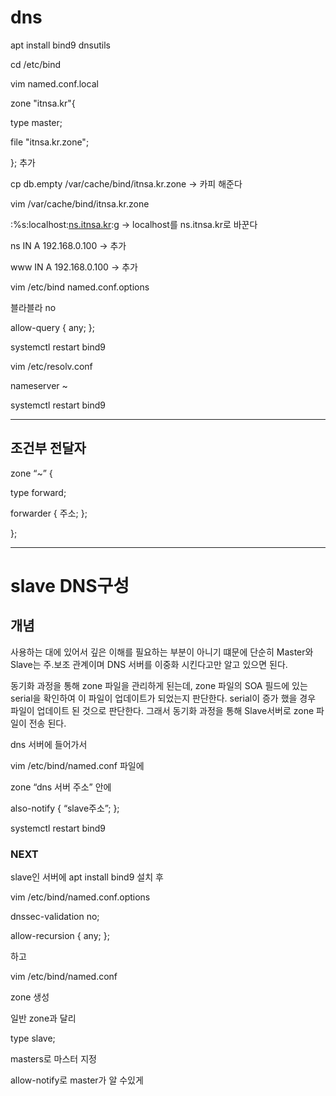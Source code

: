 # dns

apt install bind9 dnsutils

cd /etc/bind 

vim named.conf.local

zone "itnsa.kr"{ 

type master;

file "itnsa.kr.zone";

};   추가 

cp db.empty /var/cache/bind/itnsa.kr.zone   → 카피 해준다 

vim /var/cache/bind/itnsa.kr.zone

:%s:localhost:[ns.itnsa.kr](http://ns.itnsa.kr):g     → localhost를 ns.itnsa.kr로 바꾼다

ns       IN      A    192.168.0.100   → 추가

www    IN     A    192.168.0.100     → 추가

vim /etc/bind named.conf.options

블라블라 no

allow-query { any; };

systemctl restart bind9

vim /etc/resolv.conf

nameserver ~

systemctl restart bind9

---

## 조건부 전달자

zone “~” {

type forward;

forwarder { 주소; };

};

---

# slave DNS구성

## 개념

사용하는 대에 있어서 깊은 이해를 필요하는 부분이 아니기 떄문에 단순히 Master와 Slave는 주.보조 관계이며 DNS 서버를 이중화 시킨다고만 알고 있으면 된다.

동기화 과정을 통해 zone 파일을 관리하게 된는데, zone 파일의 SOA 필드에 있는 serial을 확인하여 이 파일이 업데이트가 되었는지 판단한다. serial이 증가 했을 경우 파일이 업데이트 된 것으로 판단한다. 그래서 동기화 과정을 통해 Slave서버로 zone 파일이 전송 된다.

dns 서버에 들어가서

vim /etc/bind/named.conf 파일에

zone “dns 서버 주소” 안에

also-notify { “slave주소”; };

systemctl restart bind9

### NEXT

slave인 서버에 apt install bind9 설치 후 

vim /etc/bind/named.conf.options

dnssec-validation no;

allow-recursion { any; };

하고

vim /etc/bind/named.conf

zone 생성

일반 zone과 달리 

type slave;

masters로 마스터 지정

allow-notify로 master가 알 수있게